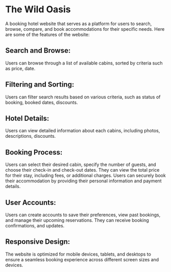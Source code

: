 # The Wild Oasis

A booking hotel website that serves as a platform for users to search, browse, compare, and book accommodations for their specific needs. Here are some of the features of the website:

## Search and Browse:

Users can browse through a list of available cabins, sorted by criteria such as price, date.

## Filtering and Sorting:

Users can filter search results based on various criteria, such as status of booking, booked dates, discounts.

## Hotel Details:

Users can view detailed information about each cabins, including photos, descriptions, discounts.

## Booking Process:

Users can select their desired cabin, specify the number of guests, and choose their check-in and check-out dates.
They can view the total price for their stay, including fees, or additional charges.
Users can securely book their accommodation by providing their personal information and payment details.

## User Accounts:

Users can create accounts to save their preferences, view past bookings, and manage their upcoming reservations.
They can receive booking confirmations, and updates.

## Responsive Design:

The website is optimized for mobile devices, tablets, and desktops to ensure a seamless booking experience across different screen sizes and devices.

